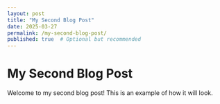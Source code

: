 ```yaml
---
layout: post
title: "My Second Blog Post"
date: 2025-03-27
permalink: /my-second-blog-post/
published: true  # Optional but recommended
---
```


# My Second Blog Post

Welcome to my second blog post! This is an example of how it will look.

